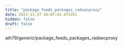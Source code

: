 ```yaml
---
title: "package_feeds_packages_radsecproxy"
date: 2021-11-27 16:07:51.473351
hidden: false
draft: false
---
```


ath79/generic/package_feeds_packages_radsecproxy

